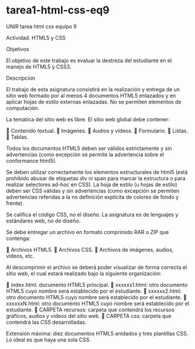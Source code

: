 # tarea1-html-css-eq9
UNIR tarea html css equipo 9

Actividad. HTML5 y CSS

Objetivos

El objetivo de este trabajo es evaluar la destreza del estudiante en el manejo de HTML5 y CSS3.

Descripción

El trabajo de esta asignatura consistirá en la realización y entrega de un sitio web formado por al menos 4 documentos HTML5 enlazados y en aplicar hojas de estilo externas enlazadas. No se permiten elementos de computación.

La temática del sitio web es libre. El sitio web global debe contener:

	Contenido textual. 
	Imágenes.
	Audios y vídeos.
	Formulario.
	Listas.
	Tablas.

Todos los documentos HTML5 deben ser válidos estrictamente y sin advertencias (como excepción se permite la advertencia sobre el conformance html5).

Se deben utilizar correctamente los elementos estructurales de html5 (está prohibido abusar de etiquetas div ni span para marcar la estructura o para realizar selectores ad-hoc en CSS).
La hoja de estilo (u hojas de estilo) deben ser CSS válidas y sin advertencias (como excepción se permiten advertencias referidas a la no definición explícita de colores de fondo y frente).

Se califica el código CSS, no el diseño. La asignatura es de lenguajes y estándares web, no de diseño.

Se debe entregar un archivo en formato comprimido RAR o ZIP que contenga:

	Archivos HTML5.
	Archivos CSS.
	Archivos de imágenes, audios, vídeos, etc.

Al descomprimir el archivo se deberá poder visualizar de forma correcta el sitio web, el cual estará realizado bajo la siguiente organización:

	index.html: documento HTML5 principal.
	xxxxxx1.html: otro documento HTML5 cuyo nombre será establecido por el estudiante.
	xxxxxx2.html: otro documento HTML5 cuyo nombre será establecido por el estudiante.
	xxxxxxN.html: otro documento HTML5 cuyo nombre será establecido por el estudiante.
	CARPETA recursos: carpeta que contendrá los recursos gráficos, audios y videos del sitio web.
	CARPETA css: carpeta que contendrá las CSS desarrolladas.

Extensión máxima: diez documentos HTML5 anidados y tres plantillas CSS. Lo ideal es que haya una sola CSS.
